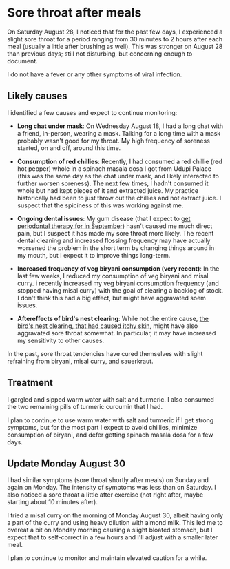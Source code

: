# Sore throat after meals

On Saturday August 28, I noticed that for the past few days, I
experienced a slight sore throat for a period ranging from 30 minutes
to 2 hours after each meal (usually a little after brushing as
well). This was stronger on August 28 than previous days; still not
disturbing, but concerning enough to document.

I do not have a fever or any other symptoms of viral infection.

## Likely causes

I identified a few causes and expect to continue monitoring:

* **Long chat under mask**: On Wednesday August 18, I had a long chat
    with a friend, in-person, wearing a mask. Talking for a long time
    with a mask probably wasn't good for my throat. My high frequency
    of soreness started, on and off, around this time.

* **Consumption of red chillies**: Recently, I had consumed a red
    chillie (red hot pepper) whole in a spinach masala dosa I got from
    Udupi Palace (this was the same day as the chat under mask, and
    likely interacted to further worsen soreness). The next few times,
    I hadn't consumed it whole but had kept pieces of it and extracted
    juice. My practice historically had been to just throw out the
    chillies and not extract juice. I suspect that the spiciness of
    this was working against me.

* **Ongoing dental issues**: My gum disease (that I expect to [get
    periodontal therapy for in
    September](2021-08-11-dental-cleaning-trip.md)) hasn't caused me
    much direct pain, but I suspect it has made my sore throat more
    likely. The recent dental cleaning and increased flossing
    frequency may have actually worsened the problem in the short term
    by changing things around in my mouth, but I expect it to improve
    things long-term.

* **Increased frequency of veg biryani consumption (very recent)**: In
    the last few weeks, I reduced my consumption of veg biryani and
    misal curry. i recently increased my veg biryani consumption
    frequency (and stopped having misal curry) with the goal of
    clearing a backlog of stock. I don't think this had a big effect,
    but might have aggravated soem issues.

* **Aftereffects of bird's nest clearing**: While not the entire
    cause, [the bird's nest clearing, that had caused itchy
    skin](2021-08-22-fever-and-rash.md), might have also aggravated
    sore throat somewhat. In particular, it may have increased my
    sensitivity to other causes.

In the past, sore throat tendencies have cured themselves with slight
refraining from biryani, misal curry, and sauerkraut.

## Treatment

I gargled and sipped warm water with salt and turmeric. I also
consumed the two remaining pills of turmeric curcumin that I had.

I plan to continue to use warm water with salt and turmeric if I get
strong symptoms, but for the most part I expect to avoid chillies,
minimize consumption of biryani, and defer getting spinach masala dosa
for a few days.

## Update Monday August 30

I had similar symptoms (sore throat shortly after meals) on Sunday and
again on Monday. The intensity of symptoms was less than on
Saturday. I also noticed a sore throat a little after exercise (not
right after, maybe starting about 10 minutes after).

I tried a misal curry on the morning of Monday August 30, albeit
having only a part of the curry and using heavy dilution with almond
milk. This led me to overeat a bit on Monday morning causing a slight
bloated stomach, but I expect that to self-correct in a few hours and
I'll adjust with a smaller later meal.

I plan to continue to monitor and maintain elevated caution for a
while.
